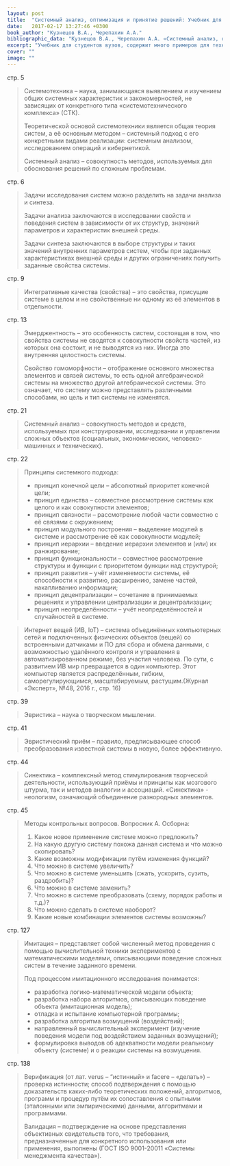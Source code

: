 ```yaml
---
layout: post
title:  "Системный анализ, оптимизация и принятие решений: Учебник для студентов вузов"
date:   2017-02-17 13:27:46 +0300
book_author: "Кузнецов В.А., Черепахин А.А."
bibliographic_data: "Кузнецов В.А., Черепахин А.А. «Системный анализ, оптимизация и принятие решений: Учебник для студентов вузов» - М.: КУРС: ИНФРА-М, 2017 г."
excerpt: "Учебник для студентов вузов, содержит много примеров для технологов производства."
cover: ""
image: ""
---
```


стр. 5

> Системотехника – наука, занимающаяся выявлением и изучением общих системных характеристик и закономерностей, не зависящих от конкретного типа «системотехнического комплекса» (СТК).
>
> Теоретической основой системотехники является общая теория систем, а её основным методом – системный подход с его конкретными видами реализации: системным анализом, исследованием операций и кибернетикой.
>
> Системный анализ – совокупность методов, используемых для обоснования решений по сложным проблемам.

стр. 6

> Задачи исследования систем можно разделить на задачи анализа и синтеза.
>
> Задачи анализа заключаются в исследовании свойств и поведения систем в зависимости от их структур, значений параметров и характеристик внешней среды.
>
> Задачи синтеза заключаются в выборе структуры и таких значений внутренних параметров систем, чтобы при заданных характеристиках внешней среды и других ограничениях получить заданные свойства системы.

стр. 9

> Интегративные качества (свойства) – это свойства, присущие системе в целом и не свойственные ни одному из её элементов в отдельности.

стр. 13

> Эмерджентность – это особенность систем, состоящая в том, что свойства системы не сводятся к совокупности свойств частей, из которых она состоит, и не выводятся из них. Иногда это внутренняя целостность системы.
>
> Свойство гомоморфности – отображение основного множества элементов и связей системы, то есть одной алгебраической системы на множество другой алгебраической системы. Это означает, что систему можно представлять различными способами, но цель и тип системы не изменятся.

стр. 21

> Системный анализ – совокупность методов и средств, используемых при конструировании, исследовании и управлении сложных объектов (социальных, экономических, человеко-машинных и технических).

стр. 22

> Принципы системного подхода:
>
> - принцип конечной цели – абсолютный приоритет конечной цели;
> - принцип единства – совместное рассмотрение системы как целого и как совокупности элементов;
> - принцип связности – рассмотрение любой части совместно с её связями с окружением;
> - принцип модульного построения – выделение модулей в системе и рассмотрение её как совокупности модулей;
> - принцип иерархии – введение иерархии элементов и (или) их ранжирование;
> - принцип функциональности – совместное рассмотрение структуры и функции с приоритетом функции над структурой;
> - принцип развития – учёт изменяемости системы, её способности к развитию, расширению, замене частей, накапливанию информации;
> - принцип децентрализации – сочетание в принимаемых решениях и управлении централизации и децентрализации;
> - принцип неопределённости – учёт неопределённостей и случайностей в системе.

> Интернет вещей (ИВ, IoT) – система объединённых компьютерных сетей и подключенных физических объектов (вещей) со встроенными датчиками и ПО для сбора и обмена данными, с возможностью удалённого контроля и управления в автоматизированном режиме, без участия человека. По сути, с развитием ИВ мир превращается в один компьютер. Этот компьютер является распределённым, гибким, саморегулирующимся, масштабируемым, растущим.(Журнал «Эксперт», №48, 2016 г., стр. 16)

стр. 39

> Эвристика – наука о творческом мышлении.

стр. 41

> Эвристический приём – правило, предписывающее способ преобразования известной системы в новую, более эффективную.

стр. 44

> Синектика – комплексный метод стимулирования творческой деятельности, использующий приёмы и принципы как мозгового штурма, так и методов аналогии и ассоциаций. «Синектика» - неологизм, означающий объединение разнородных элементов.

стр. 45

> Методы контрольных вопросов. Вопросник А. Осборна:
>
> 1. Какое новое применение системе можно предложить?
> 2. На какую другую систему похожа данная система и что можно скопировать?
> 3. Какие возможны модификации путём изменения функций?
> 4. Что можно в системе увеличить?
> 5. Что можно в системе уменьшить (сжать, ускорить, сузить, раздробить)?
> 6. Что можно в системе заменить?
> 7. Что можно в системе преобразовать (схему, порядок работы и т.д.)?
> 8. Что можно сделать в системе наоборот?
> 9. Какие новые комбинации элементов системы возможны?

стр. 127

> Имитация – представляет собой численный метод проведения с помощью вычислительной техники экспериментов с математическими моделями, описывающими поведение сложных систем в течение заданного времени.
>
> Под процессом имитационного исследования понимается:
>
> - разработка логико-математической модели объекта;
> - разработка набора алгоритмов, описывающих поведение объекта (имитационная модель);
> - отладка и испытание компьютерной программы;
> - разработка алгоритма возмущений (воздействий);
> - направленный вычислительный эксперимент (изучение поведения модели под воздействием заданных возмущений);
> - формулировка выводов об адекватности модели реальному объекту (системе) и о реакции системы на возмущения.

стр. 138

> Верификация (от лат. verus – “истинный» и facere – «делать») – проверка истинности; способ подтверждения с помощью доказательств каких-либо теоретических положений, алгоритмов, программ и процедур путём их сопоставления с опытными (эталонными или эмпирическими) данными, алгоритмами и программами.
>
> Валидация – подтверждение на основе представления объективных свидетельств того, что требования, предназначенные для конкретного использования или применения, выполнены (ГОСТ ISO 9001-20011 «Системы менеджмента качества»).

